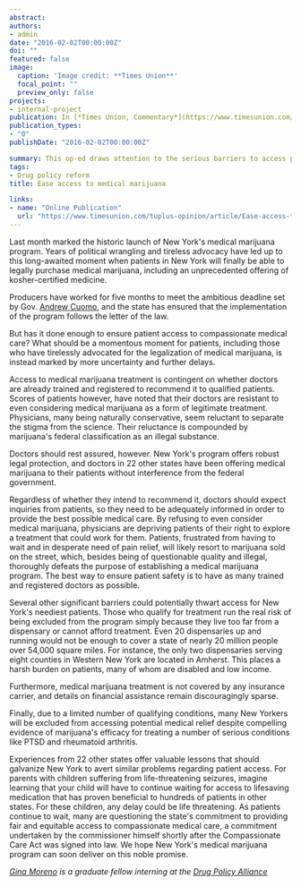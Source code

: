```yaml
---
abstract: 
authors:
- admin
date: "2016-02-02T00:00:00Z"
doi: ""
featured: false
image:
  caption: 'Image credit: **Times Union**'
  focal_point: ""
  preview_only: false
projects:
- internal-project
publication: In [*Times Union, Commentary*](https://www.timesunion.com/)
publication_types:
- "0"
publishDate: "2016-02-02T00:00:00Z"

summary: This op-ed draws attention to the serious barriers to access patients in need continue to face since the launch of New York's medical marijuana program
tags: 
- Drug policy reform
title: Ease access to medical marijuana

links:
- name: "Online Publication"
  url: "https://www.timesunion.com/tuplus-opinion/article/Ease-access-to-medical-marijuana-6801615.php"
---
```


Last month marked the historic launch of New York's medical marijuana program. Years of political wrangling and tireless advocacy have led up to this long-awaited moment when patients in New York will finally be able to legally purchase medical marijuana, including an unprecedented offering of kosher-certified medicine. 

Producers have worked for five months to meet the ambitious deadline set by Gov. [Andrew Cuomo](https://www.timesunion.com/search/?action=search&channel=tuplus-opinion&inlineLink=1&searchindex=solr&query=%22Andrew+Cuomo%22), and the state has ensured that the implementation of the program follows the letter of the law. 

But has it done enough to ensure patient access to compassionate medical care? What should be a momentous moment for patients, including those who have tirelessly advocated for the legalization of medical marijuana, is instead marked by more uncertainty and further delays.

Access to medical marijuana treatment is contingent on whether doctors are already trained and registered to recommend it to qualified patients. Scores of patients however, have noted that their doctors are resistant to even considering medical marijuana as a form of legitimate treatment. Physicians, many being naturally conservative, seem reluctant to separate the stigma from the science. Their reluctance is compounded by marijuana's federal classification as an illegal substance.

Doctors should rest assured, however. New York's program offers robust legal protection, and doctors in 22 other states have been offering medical marijuana to their patients without interference from the federal government.

Regardless of whether they intend to recommend it, doctors should expect inquiries from patients, so they need to be adequately informed in order to provide the best possible medical care. By refusing to even consider medical marijuana, physicians are depriving patients of their right to explore a treatment that could work for them. Patients, frustrated from having to wait and in desperate need of pain relief, will likely resort to marijuana sold on the street, which, besides being of questionable quality and illegal, thoroughly defeats the purpose of establishing a medical marijuana program. The best way to ensure patient safety is to have as many trained and registered doctors as possible.

Several other significant barriers could potentially thwart access for New York's neediest patients. Those who qualify for treatment run the real risk of being excluded from the program simply because they live too far from a dispensary or cannot afford treatment. Even 20 dispensaries up and running would not be enough to cover a state of nearly 20 million people over 54,000 square miles. For instance, the only two dispensaries serving eight counties in Western New York are located in Amherst. This places a harsh burden on patients, many of whom are disabled and low income.

Furthermore, medical marijuana treatment is not covered by any insurance carrier, and details on financial assistance remain discouragingly sparse.

Finally, due to a limited number of qualifying conditions, many New Yorkers will be excluded from accessing potential medical relief despite compelling evidence of marijuana's efficacy for treating a number of serious conditions like PTSD and rheumatoid arthritis.

Experiences from 22 other states offer valuable lessons that should galvanize New York to avert similar problems regarding patient access. For parents with children suffering from life-threatening seizures, imagine learning that your child will have to continue waiting for access to lifesaving medication that has proven beneficial to hundreds of patients in other states. For these children, any delay could be life threatening. As patients continue to wait, many are questioning the state's commitment to providing fair and equitable access to compassionate medical care, a commitment undertaken by the commissioner himself shortly after the Compassionate Care Act was signed into law. We hope New York's medical marijuana program can soon deliver on this noble promise.

*[Gina Moreno](https://www.timesunion.com/search/?action=search&channel=tuplus-opinion&inlineLink=1&searchindex=solr&query=%22Gina+Moreno%22) is a graduate fellow interning at the [Drug Policy Alliance](https://www.timesunion.com/search/?action=search&channel=tuplus-opinion&inlineLink=1&searchindex=solr&query=%22Drug+Policy+Alliance%22)*

